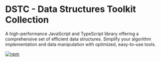 # DSTC - Data Structures Toolkit Collection

A high-performance JavaScript and TypeScript library offering a comprehensive set of efficient data structures. Simplify your algorithm implementation and data manipulation with optimized, easy-to-use tools.

[![npm](https://img.shields.io/npm/v/dstc)](https://www.npmjs.com/package/dstc)
